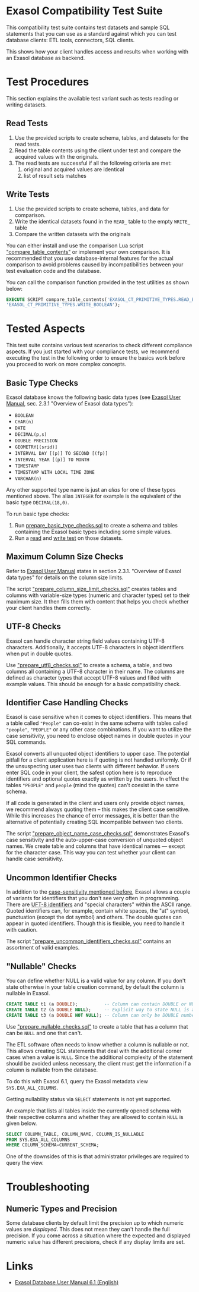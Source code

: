 # Exasol Compatibility Test Suite

This compatibility test suite contains test datasets and sample SQL statements that you can use as a standard against which you can test database clients: ETL tools, connectors, SQL clients.

This shows how your client handles access and results when working with an Exasol database as backend.

# Test Procedures

This section explains the available test variant such as tests reading or writing datasets.

## Read Tests

1. Use the provided scripts to create schema, tables, and datasets for the read tests.
1. Read the table contents using the client under test and compare the acquired values with the originals.
1. The read tests are successful if all the following criteria are met:
    1. original and acquired values are identical
    1. list of result sets matches

## Write Tests

1. Use the provided scripts to create schema, tables, and data for comparison.
1. Write the identical datasets found in the `READ_` table to the empty `WRITE_` table
1. Compare the written datasets with the originals

You can either install and use the comparison Lua script ["compare_table_contents"](sql/test_utils.sql) or implement your own comparison. It is recommended that you use database-internal features for the actual comparison to avoid problems caused by incompatibilities between your test evaluation code and the database.

You can call the comparison function provided in the test utilities as shown below:

```sql
EXECUTE SCRIPT compare_table_contents('EXASOL_CT_PRIMITIVE_TYPES.READ_BOOLEAN',
'EXASOL_CT_PRIMITIVE_TYPES.WRITE_BOOLEAN');
```

# Tested Aspects

This test suite contains various test scenarios to check different compliance aspects. If you just started with your compliance tests, we recommend executing the test in the following order to ensure the basics work before you proceed to work on more complex concepts.

## Basic Type Checks

Exasol database knows the following basic data types (see [Exasol User Manual][EXAMAN], sec. 2.3.1 "Overview of Exasol data types"):

* `BOOLEAN`
* `CHAR(n)`
* `DATE`
* `DECIMAL(p,s)`
* `DOUBLE PRECISION`
* `GEOMETRY[(srid)]`
* `INTERVAL DAY [(p)] TO SECOND [(fp)]`
* `INTERVAL YEAR [(p)] TO MONTH`
* `TIMESTAMP`
* `TIMESTAMP WITH LOCAL TIME ZONE`
* `VARCHAR(n)`

Any other supported type name is just an *alias* for one of these types mentioned above. The alias `INTEGER` for example is the equivalent of the basic type `DECIMAL(18,0)`.

To run basic type checks:
1.    Run [prepare_basic_type_checks.sql](sql/prepare_basic_type_checks.sql) to create a schema and tables containing the Exasol basic types including some simple values. 
2.    Run a [read](#read-tests) and [write test](#write-tests) on those datasets.

## Maximum Column Size Checks

Refer to [Exasol User Manual][EXAMAN] states in section 2.3.1. "Overview of Exasol data types" for details on the column size limits.

The script ["prepare_column_size_limit_checks.sql"](sql/prepare_column_size_limit_checks.sql) creates tables and columns with variable-size types (numeric and character types) set to their maximum size. It then fills them with content that helps you check whether your client handles them correctly.

## UTF-8 Checks

Exasol can handle character string field values containing UTF-8 characters. Additionally, it accepts UTF-8 characters in object identifiers when put in double quotes.

Use ["prepare_utf8_checks.sql"](sql/prepare_utf8_checks.sql) to create a schema, a table, and two columns all containing a UTF-8 character in their name. The columns are defined as character types that accept UTF-8 values and filled with example values. This should be enough for a basic compatibility check.

## Identifier Case Handling Checks

Exasol is case sensitive when it comes to object identifiers. This means that a table called `"People"` can co-exist in the same schema with tables called `"people"`, `"PEOPLE"` or any other case combinations. If you want to utilize the case sensitivity, you need to enclose object names in double quotes in your SQL commands.

Exasol converts all unquoted object identifiers to upper case. The potential pitfall for a client application here is if quoting is not handled uniformly. Or if the unsuspecting user uses two clients with different behavior. If users enter SQL code in your client, the safest option here is to reproduce identifiers and optional quotes exactly as written by the users. In effect the tables `"PEOPLE"` and `people` (mind the quotes) can't coexist in the same schema.

If all code is generated in the client and users only provide object names, we recommend always quoting them – this makes the client case sensitive. While this increases the chance of error messages, it is better than the alternative of potentially creating SQL incompatible between two clients.

The script ["prepare_object_name_case_checks.sql"](sql/prepare_object_name_case_checks.sql) demonstrates Exasol's case sensitivity and the auto-upper-case conversion of unquoted object names. We create table and columns that have identical names &mdash; except for the character case. This way you can test whether your client can handle case sensitivity.

## Uncommon Identifier Checks

In addition to the [case-sensitivity mentioned before](#identifier-case-handling-checks), Exasol allows a couple of variants for identifiers that you don't see very often in programming. There are [UFT-8 identifiers](#utf-8-checks) and "special characters" within the ASCII range. Quoted identifiers can, for example, contain white spaces, the "at" symbol, punctuation (except the dot symbol) and others. The double quotes can appear in quoted identifiers. Though this is flexible, you need to handle it with caution.

The script ["prepare_uncommon_identifiers_checks.sql"](sql/prepare_uncommon_identifiers_checks.sql) contains an assortment of valid examples.

## "Nullable" Checks

You can define whether NULL is a valid value for any column. If you don't state otherwise in your table creation command, by default the column is nullable in Exasol.

```sql
CREATE TABLE t1 (a DOUBLE);          -- Column can contain DOUBLE or NULL
CREATE TABLE t2 (a DOUBLE NULL);     -- Explicit way to state NULL is allowed
CREATE TABLE t3 (a DOUBLE NOT NULL); -- Column can only be DOUBLE number, not NULL
```

Use ["prepare_nullable_checks.sql"](sql/prepare_nullable_checks.sql) to create a table that has a column that can be `NULL` and one that can't.

The ETL software often needs to know whether a column is nullable or not. This allows creating SQL statements that deal with the additional corner cases when a value is `NULL`. Since the additional complexity of the statement should be avoided unless necessary, the client must get the information if a column is nullable from the database.

To do this with Exasol 6.1, query the Exasol metadata view `SYS.EXA_ALL_COLUMNS`.

Getting nullability status via `SELECT` statements is not yet supported.

An example that lists all tables inside the currently opened schema with their respective columns and whether they are allowed to contain `NULL` is given below.

```sql
SELECT COLUMN_TABLE, COLUMN_NAME, COLUMN_IS_NULLABLE
FROM SYS.EXA_ALL_COLUMNS
WHERE COLUMN_SCHEMA=CURRENT_SCHEMA;
```

One of the downsides of this is that administrator privileges are required to query the view.

# Troubleshooting

## Numeric Types and Precision

Some database clients by default limit the precision up to which numeric values are _displayed_. This does not mean they can't handle the full precision. If you come across a situation where the expected and displayed numeric value has different precisions, check if any display limits are set.

# Links

* [Exasol Database User Manual 6.1 (English)][EXAMAN]

[EXAMAN]: https://www.exasol.com/portal/download/attachments/36478050/EXASOL_User_Manual-6.1.0-en.pdf
